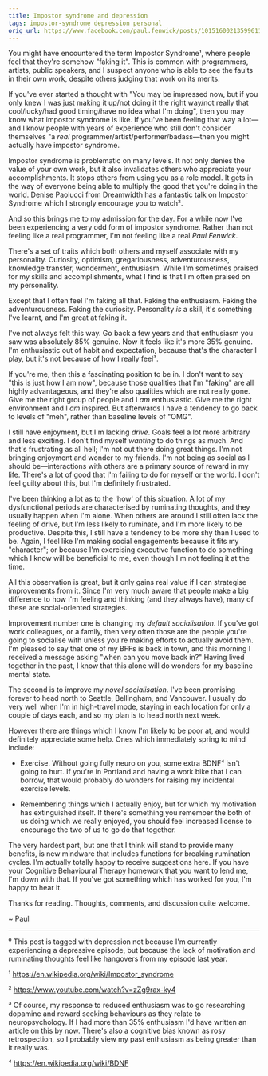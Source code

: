 ```yaml
---
title: Impostor syndrome and depression
tags: impostor-syndrome depression personal
orig_url: https://www.facebook.com/paul.fenwick/posts/10151600213599611
---
```


You might have encountered the term Impostor Syndrome¹, where people feel that
they're somehow "faking it". This is common with programmers, artists, public
speakers, and I suspect anyone who is able to see the faults in their own work,
despite others judging that work on its merits.

If you've ever started a thought with "You may be impressed now, but if you
only knew I was just making it up/not doing it the right way/not really that
cool/lucky/had good timing/have no idea what I'm doing", then you may know what
impostor syndrome is like. If you've been feeling that way a lot—and I know
people with years of experience who still don't consider themselves "a *real*
programmer/artist/performer/badass—then you might actually have impostor
syndrome.

<!--more-->

Impostor syndrome is problematic on many levels. It not only denies the value
of your own work, but it also invalidates others who appreciate your
accomplishments. It stops others from using you as a role model. It gets in the
way of everyone being able to multiply the good that you're doing in the world.
Denise Paolucci from Dreamwidth has a fantastic talk on Impostor Syndrome which
I strongly encourage you to watch².

And so this brings me to my admission for the day. For a while now I've been
experiencing a very odd form of impostor syndrome. Rather than not feeling like
a real programmer, I'm not feeling like a real *Paul Fenwick*.

There's a set of traits which both others and myself associate with my
personality. Curiosity, optimism, gregariousness, adventurousness, knowledge
transfer, wonderment, enthusiasm. While I'm sometimes praised for my skills and
accomplishments, what I find is that I'm often praised on my personality.

Except that I often feel I'm faking all that. Faking the enthusiasm. Faking the
adventurousness. Faking the curiosity. Personality *is* a skill, it's something
I've learnt, and I'm great at faking it.

I've not always felt this way. Go back a few years and that enthusiasm you saw
was absolutely 85% genuine. Now it feels like it's more 35% genuine. I'm
enthusiastic out of habit and expectation, because that's the character I play,
but it's not because of how I really feel³.

If you're me, then this a fascinating position to be in. I don't want to say
"this is just how I am now", because those qualities that I'm "faking" are all
highly advantageous, and they're also qualities which are not really gone. Give
me the right group of people and I *am* enthusiastic. Give me the right
environment and I *am* inspired. But afterwards I have a tendency to go back to
levels of "meh", rather than baseline levels of "OMG".

I still have enjoyment, but I'm lacking *drive*. Goals feel a lot more
arbitrary and less exciting. I don't find myself *wanting* to do things as
much. And that's frustrating as all hell; I'm not out there doing great things.
I'm not bringing enjoyment and wonder to my friends. I'm not being as social as
I should be—interactions with others are a primary source of reward in my life.
There's a lot of good that I'm failing to do for myself or the world. I don't
feel guilty about this, but I'm definitely frustrated.

I've been thinking a lot as to the 'how' of this situation. A lot of my
dysfunctional periods are characterised by ruminating thoughts, and they
usually happen when I'm alone. When others are around I still often lack the
feeling of drive, but I'm less likely to ruminate, and I'm more likely to be
productive. Despite this, I still have a tendency to be more shy than I used to
be. Again, I feel like I'm making social engagements because it fits my
"character"; or because I'm exercising executive function to do something which
I know will be beneficial to me, even though I'm not feeling it at the time.

All this observation is great, but it only gains real value if I can strategise
improvements from it. Since I'm very much aware that people make a big
difference to how I'm feeling and thinking (and they always have), many of
these are social-oriented strategies.

Improvement number one is changing my *default socialisation*. If you've got
work colleagues, or a family, then very often those are the people you're going
to socialise with unless you're making efforts to actually avoid them. I'm
pleased to say that one of my BFFs is back in town, and this morning I received
a message asking "when can you move back in?" Having lived together in the
past, I know that this alone will do wonders for my baseline mental state.

The second is to improve my *novel socialisation*. I've been promising forever
to head north to Seattle, Bellingham, and Vancouver. I usually do very well
when I'm in high-travel mode, staying in each location for only a couple of
days each, and so my plan is to head north next week.

However there are things which I know I'm likely to be poor at, and would
definitely appreciate some help. Ones which immediately spring to mind include:

* Exercise. Without going fully neuro on you, some extra BDNF⁴ isn't going to
hurt. If you're in Portland and having a work bike that I can borrow, that
would probably do wonders for raising my incidental exercise levels.

* Remembering things which I actually enjoy, but for which my motivation has
extinguished itself. If there's something you remember the both of us doing
which we really enjoyed, you should feel increased license to encourage the two
of us to go do that together.

The very hardest part, but one that I think will stand to provide many
benefits, is new mindware that includes functions for breaking rumination
cycles. I'm actually totally happy to receive suggestions here. If you have
your Cognitive Behavioural Therapy homework that you want to lend me, I'm down
with that. If you've got something which has worked for you, I'm happy to hear
it.

Thanks for reading. Thoughts, comments, and discussion quite welcome.

~ Paul

---

⁰ This post is tagged with depression not because I'm currently experiencing a
depressive episode, but because the lack of motivation and ruminating thoughts
feel like hangovers from my episode last year.

¹ https://en.wikipedia.org/wiki/Impostor_syndrome

² https://www.youtube.com/watch?v=zZg9rax-ky4

³ Of course, my response to reduced enthusiasm was to go researching dopamine
and reward seeking behaviours as they relate to neuropsychology. If I had more
than 35% enthusiasm I'd have written an article on this by now. There's also a
cognitive bias known as rosy retrospection, so I probably view my past
enthusiasm as being greater than it really was.

⁴ https://en.wikipedia.org/wiki/BDNF
